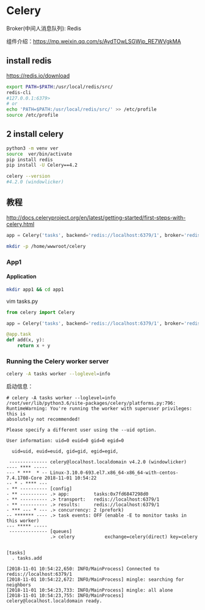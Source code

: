 # Celery

Broker(中间人消息队列): Redis

组件介绍：https://mp.weixin.qq.com/s/AydTOwLSGWjp_RE7WVgkMA


## install redis
https://redis.io/download

```bash
export PATH=$PATH:/usr/local/redis/src/
redis-cli 
#127.0.0.1:6379>
# or
echo 'PATH=$PATH:/usr/local/redis/src/' >> /etc/profile
source /etc/profile
```

## 2 install celery
```bash
python3 -m venv ver
source  ver/bin/activate
pip install redis
pip install -U Celery==4.2

celery --version
#4.2.0 (windowlicker)
```


## 教程

http://docs.celeryproject.org/en/latest/getting-started/first-steps-with-celery.html

```python
app = Celery('tasks', backend='redis://localhost:6379/1', broker='redis://localhost:6379/1')
```

```bash
mkdir -p /home/wwwroot/celery
```


### App1

#### Application

```bash
mkdir app1 && cd app1
```

vim tasks.py
```python
from celery import Celery

app = Celery('tasks', backend='redis://localhost:6379/1', broker='redis://localhost:6379/1')

@app.task
def add(x, y):
    return x + y
```


### Running the Celery worker server

```bash
celery -A tasks worker --loglevel=info
```

启动信息：
```
# celery -A tasks worker --loglevel=info
/root/ver/lib/python3.6/site-packages/celery/platforms.py:796: RuntimeWarning: You're running the worker with superuser privileges: this is
absolutely not recommended!

Please specify a different user using the --uid option.

User information: uid=0 euid=0 gid=0 egid=0

  uid=uid, euid=euid, gid=gid, egid=egid,
 
 -------------- celery@localhost.localdomain v4.2.0 (windowlicker)
---- **** ----- 
--- * ***  * -- Linux-3.10.0-693.el7.x86_64-x86_64-with-centos-7.4.1708-Core 2018-11-01 10:54:22
-- * - **** --- 
- ** ---------- [config]
- ** ---------- .> app:         tasks:0x7fd6847298d0
- ** ---------- .> transport:   redis://localhost:6379/1
- ** ---------- .> results:     redis://localhost:6379/1
- *** --- * --- .> concurrency: 2 (prefork)
-- ******* ---- .> task events: OFF (enable -E to monitor tasks in this worker)
--- ***** ----- 
 -------------- [queues]
                .> celery           exchange=celery(direct) key=celery
                

[tasks]
  . tasks.add

[2018-11-01 10:54:22,650: INFO/MainProcess] Connected to redis://localhost:6379/1
[2018-11-01 10:54:22,672: INFO/MainProcess] mingle: searching for neighbors
[2018-11-01 10:54:23,733: INFO/MainProcess] mingle: all alone
[2018-11-01 10:54:23,755: INFO/MainProcess] celery@localhost.localdomain ready.
```

